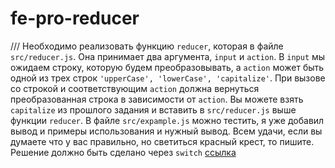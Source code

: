 # fe-pro-reducer

///
Необходимо реализовать функцию ```reducer```, которая в файле ```src/reducer.js```.
Она принимает два аргумента, ```input``` и ```action```. В ```input``` мы ожидаем строку, которую будем преобразовывать, а ```action``` может быть одной из трех строк ```'upperCase', 'lowerCase', 'capitalize'```. При вызове со строкой и соответствующим ```action``` должна вернуться преобразованная строка в зависимости от ```action```. Вы можете взять ```capitalize``` из прошлого задания и вставить в ```src/reducer.js``` выше функции ```reducer```. В файле ```src/expample.js``` можно тестить, я уже добавил вывод и примеры использования и нужный вывод. Всем удачи, если вы думаете что у вас правильно, но светиться красный крест, то пишите. Решение должно быть сделано через ```switch``` [ссылка](https://learn.javascript.ru/switch)
